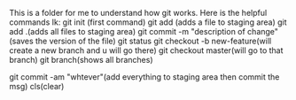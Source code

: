 This is a folder for me to understand how git works.
Here is the helpful commands Ik:
git init (first command)
git add <filename>(adds a file to staging area)
git add .(adds all files to staging area)
git commit -m "description of change"(saves the version of the file)
git status
git checkout -b new-feature(will create a new branch and u will go there)
git checkout master(will go to that branch)
git branch(shows all branches)

git commit -am "whtever"(add everything to staging area then commit the msg)
cls(clear)